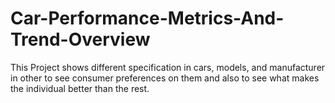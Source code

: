 # Car-Performance-Metrics-And-Trend-Overview
This Project shows different specification in cars, models, and manufacturer in other to see consumer preferences on them and also to see what makes the individual better than the rest.
